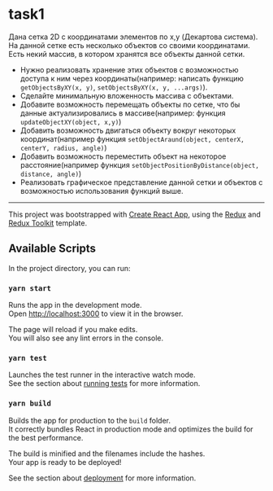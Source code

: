 # task1
Дана сетка 2D с координатами элементов по x,y (Декартова система). На данной сетке есть несколько объектов со своими координатами. Есть некий массив, в котором хранятся все объекты данной сетки.

  - Нужно реализовать хранение этих объектов с возможностью доступа к ним через координаты(например: написать функцию `getObjectsByXY(x, y)`, `setObjectsByXY(x, y, ...args)`).
  - Сделайте минимальную вложенность массива с объектами.
  - Добавите возможность перемещать объекты по сетке, что бы данные актуализировались в массиве(например: функция `updateObjectXY(object, x,y)`)
  - Добавить возможность двигаться объекту вокруг некоторых координат(например функция `setObjectAraund(object, centerX, centerY, radius, angle)`)
  - Добавить возможность переместить объект на некоторое расстояние(например функция `setObjectPositionByDistance(object, distance, angle)`)
  - Реализовать графическое представление данной сетки и объектов с возможностью использования функций выше.

-----

This project was bootstrapped with [Create React App](https://github.com/facebook/create-react-app), using the [Redux](https://redux.js.org/) and [Redux Toolkit](https://redux-toolkit.js.org/) template.

## Available Scripts

In the project directory, you can run:

### `yarn start`

Runs the app in the development mode.<br />
Open [http://localhost:3000](http://localhost:3000) to view it in the browser.

The page will reload if you make edits.<br />
You will also see any lint errors in the console.

### `yarn test`

Launches the test runner in the interactive watch mode.<br />
See the section about [running tests](https://facebook.github.io/create-react-app/docs/running-tests) for more information.

### `yarn build`

Builds the app for production to the `build` folder.<br />
It correctly bundles React in production mode and optimizes the build for the best performance.

The build is minified and the filenames include the hashes.<br />
Your app is ready to be deployed!

See the section about [deployment](https://facebook.github.io/create-react-app/docs/deployment) for more information.